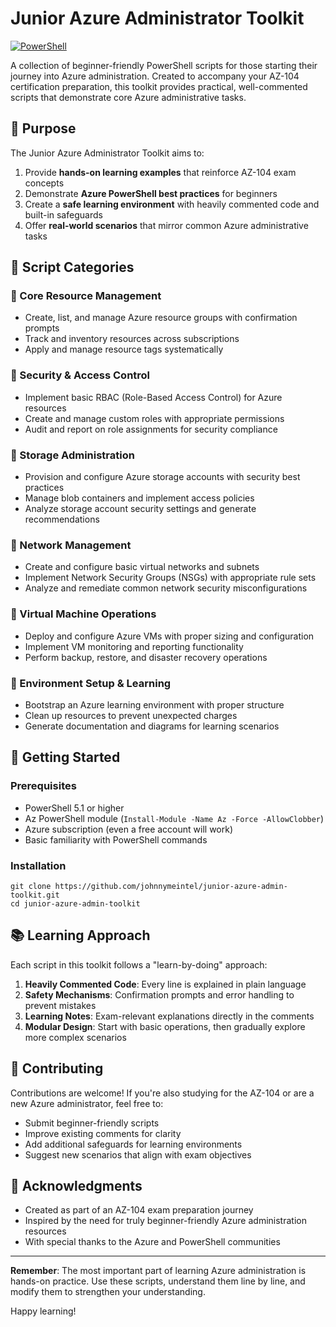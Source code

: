 # Junior Azure Administrator Toolkit

[![PowerShell](https://img.shields.io/badge/PowerShell-5.1%2B-blue.svg)](https://github.com/PowerShell/PowerShell)

A collection of beginner-friendly PowerShell scripts for those starting their journey into Azure administration. Created to accompany your AZ-104 certification preparation, this toolkit provides practical, well-commented scripts that demonstrate core Azure administrative tasks.

## 🌟 Purpose

The Junior Azure Administrator Toolkit aims to:

1. Provide **hands-on learning examples** that reinforce AZ-104 exam concepts
2. Demonstrate **Azure PowerShell best practices** for beginners
3. Create a **safe learning environment** with heavily commented code and built-in safeguards
4. Offer **real-world scenarios** that mirror common Azure administrative tasks

## 🧰 Script Categories

### 🔹 Core Resource Management
- Create, list, and manage Azure resource groups with confirmation prompts
- Track and inventory resources across subscriptions
- Apply and manage resource tags systematically

### 🔹 Security & Access Control
- Implement basic RBAC (Role-Based Access Control) for Azure resources
- Create and manage custom roles with appropriate permissions
- Audit and report on role assignments for security compliance

### 🔹 Storage Administration
- Provision and configure Azure storage accounts with security best practices
- Manage blob containers and implement access policies
- Analyze storage account security settings and generate recommendations

### 🔹 Network Management
- Create and configure basic virtual networks and subnets
- Implement Network Security Groups (NSGs) with appropriate rule sets
- Analyze and remediate common network security misconfigurations

### 🔹 Virtual Machine Operations
- Deploy and configure Azure VMs with proper sizing and configuration
- Implement VM monitoring and reporting functionality
- Perform backup, restore, and disaster recovery operations

### 🔹 Environment Setup & Learning
- Bootstrap an Azure learning environment with proper structure
- Clean up resources to prevent unexpected charges
- Generate documentation and diagrams for learning scenarios

## 🚀 Getting Started

### Prerequisites
- PowerShell 5.1 or higher
- Az PowerShell module (`Install-Module -Name Az -Force -AllowClobber`)
- Azure subscription (even a free account will work)
- Basic familiarity with PowerShell commands

### Installation
```
git clone https://github.com/johnnymeintel/junior-azure-admin-toolkit.git
cd junior-azure-admin-toolkit
```

## 📚 Learning Approach

Each script in this toolkit follows a "learn-by-doing" approach:

1. **Heavily Commented Code**: Every line is explained in plain language
2. **Safety Mechanisms**: Confirmation prompts and error handling to prevent mistakes
3. **Learning Notes**: Exam-relevant explanations directly in the comments
4. **Modular Design**: Start with basic operations, then gradually explore more complex scenarios

## 🤝 Contributing

Contributions are welcome! If you're also studying for the AZ-104 or are a new Azure administrator, feel free to:

- Submit beginner-friendly scripts
- Improve existing comments for clarity
- Add additional safeguards for learning environments
- Suggest new scenarios that align with exam objectives

## 🙏 Acknowledgments

- Created as part of an AZ-104 exam preparation journey
- Inspired by the need for truly beginner-friendly Azure administration resources
- With special thanks to the Azure and PowerShell communities

---

**Remember**: The most important part of learning Azure administration is hands-on practice. Use these scripts, understand them line by line, and modify them to strengthen your understanding.

Happy learning!
